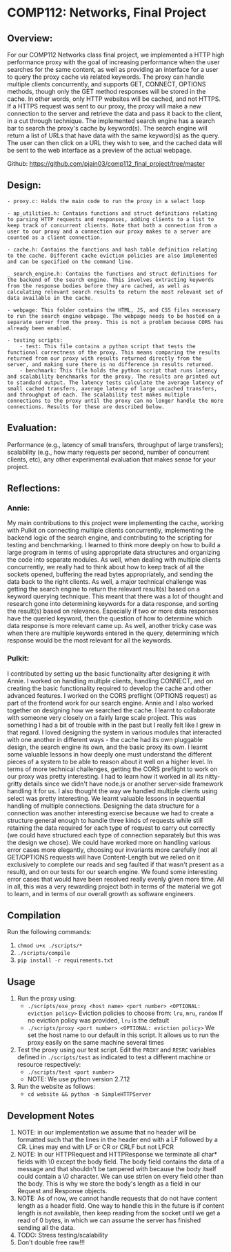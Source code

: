 # COMP112: Networks, Final Project

## Overview: 
For our COMP112 Networks class final project, we implemented a HTTP high performance proxy with the goal of increasing performance when the user searches for the same content, as well as providing an interface for a user to query the proxy cache via related keywords. The proxy can handle multiple clients concurrently, and supports GET, CONNECT, OPTIONS methods, though only the GET method responses will be stored in the cache. In other words, only HTTP websites will be cached, and not HTTPS. If a HTTPS request was sent to our proxy, the proxy will make a new connection to the server and retrieve the data and pass it back to the client, in a cut through technique. The implemented search engine has a search bar to search the proxy's cache by keyword(s). The search engine will return a list of URLs that have data with the same keyword(s) as the query. The user can then click on a URL they wish to see, and the cached data will be sent to the web interface as a preview of the actual webpage. 

Github: https://github.com/pjain03/comp112_final_project/tree/master

## Design:
    - proxy.c: Holds the main code to run the proxy in a select loop

    - ap_utilities.h: Contains functions and struct definitions relating to parsing HTTP requests and responses, adding clients to a list to keep track of concurrent clients. Note that both a connection from a user to our proxy and a connection our proxy makes to a server are counted as a client connection.

    - cache.h: Contains the functions and hash table definition relating to the cache. Different cache eviction policies are also implemented and can be specified on the command line.

    _ search_engine.h: Contains the functions and struct definitions for the backend of the search engine. This involves extracting keywords from the response bodies before they are cached, as well as calculating relevant search results to return the most relevant set of data available in the cache.

    - webpage: This folder contains the HTML, JS, and CSS files necessary to run the search engine webpage. The webpage needs to be hosted on a separate server from the proxy. This is not a problem because CORS has already been enabled.

    - testing scripts:
        - test: This file contains a python script that tests the functional correctness of the proxy. This means comparing the results returned from our proxy with results returned directly from the server, and making sure there is no difference in results returned.
        - benchmark: This file holds the python script that runs latency and scalability benchmarks for the proxy. The results are printed out to standard output. The latency tests calculate the average latency of small cached transfers, average latency of large uncached transfers, and throughput of each. The scalability test makes multiple connections to the proxy until the proxy can no longer handle the more connections. Results for these are described below.


## Evaluation:
Performance (e.g., latency of small transfers, throughput of large transfers); scalability (e.g., how many requests per second, number of concurrent clients, etc), any other experimental evaluation that makes sense for your project.



## Reflections:

### Annie:
My main contributions to this project were implementing the cache, working with Pulkit on connecting multiple clients concurrently, implementing the backend logic of the search engine, and contributing to the scripting for testing and benchmarking. I learned to think more deeply on how to build a large program in terms of using appropriate data structures and organizing the code into separate modules. As well, when dealing with multiple clients concurrently, we really had to think about how to keep track of all the sockets opened, buffering the read bytes appropriately, and sending the data back to the right clients. As well, a major technical challenge was getting the search engine to return the relevant result(s) based on a keyword querying technique. This meant that there was a lot of thought and research gone into determining keywords for a data response, and sorting the result(s) based on relevance. Especially if two or more data responses have the queried keyword, then the question of how to determine which data response is more relevant came up. As well, another tricky case was when there are multiple keywords entered in the query, determining which response would be the most relevant for all the keywords.

### Pulkit:
I contributed by setting up the basic functionality after designing it with Annie. I worked on handling multiple clients, handling CONNECT, and on creating the basic functionality required to develop the cache and other advanced features. I worked on the CORS preflight (OPTIONS request) as part of the frontend work for our search engine. Annie and I also worked together on designing how we searched the cache.
I learnt to collaborate with someone very closely on a fairly large scale project. This was something I had a bit of trouble with in the past but I really felt like I grew in that regard. I loved designing the system in various modules that interacted with one another in different ways - the cache had its own pluggable design, the search engine its own, and the basic proxy its own. I learnt some valuable lessons in how deeply one must understand the different pieces of a system to be able to reason about it well on a higher level.
In terms of more technical challenges, getting the CORS preflight to work on our proxy was pretty interesting. I had to learn how it worked in all its nitty-gritty details since we didn't have node.js or another server-side framework handling it for us. I also thought the way we handled multiple clients using select was pretty interesting. We learnt valuable lessons in sequential handling of multiple connections. Designing the data structure for a connection was another interesting exercise because we had to create a structure general enough to handle three kinds of requests while still retaining the data required for each type of request to carry out correctly (we could have structured each type of connection separately but this was the design we chose).
We could have worked more on handling various error cases more elegantly, choosing our invariants more carefully (not all GET/OPTIONS requests will have Content-Length but we relied on it exclusively to complete our reads and seg faulted if that wasn't present as a result), and on our tests for our search engine. We found some interesting error cases that would have been resolved really evenly given more time.
All in all, this was a very rewarding project both in terms of the material we got to learn, and in terms of our overall growth as software engineers.


## Compilation
Run the following commands:
1. `chmod u+x ./scripts/*`
2. `./scripts/compile`
3. `pip install -r requirements.txt`

## Usage
1. Run the proxy using:
    * `./scripts/exe_proxy <host name> <port number> <OPTIONAL: eviction policy>`
    Eviction policies to choose from: `lru`, `mru`, `random`
    If no eviction policy was provided, `lru` is the default
    * `./scripts/proxy <port number> <OPTIONAL: eviction policy>`
    We set the host name to our default in this script. It allows us to run the proxy easily on the same machine several times
2. Test the proxy using our test script. Edit the `PROXY` and `RESRC` variables defined in `./scripts/test` as indicated to test a different machine or resource respectively:
    * `./scripts/test <port number>`
    * NOTE: We use python version 2.7.12
3. Run the website as follows:
    * `cd website && python -m SimpleHTTPServer`

## Development Notes

1. NOTE: in our implementation we assume that no header will be formatted such that the lines in the header end with a LF followed by a CR. Lines may end with LF or CR or CRLF but not LFCR
2. NOTE: In our HTTPRequest and HTTPResponse we terminate all char* fields with \0 except the body field. The body field contains the data of a message and that shouldn't be tampered with because the body itself could contain a \0 character. We can use strlen on every field other than the body. This is why we store the body's length as a field in our Request and Response objects.
3. NOTE: As of now, we cannot handle requests that do not have content length as a header field. One way to handle this in the future is if content length is not available, then keep reading from the socket until we get a read of 0 bytes, in which we can assume the server has finished sending all the data. 
4. TODO: Stress testing/scalability
5. Don't double free raw!!!
